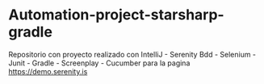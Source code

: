 # Automation-project-starsharp-gradle
Repositorio con proyecto realizado con IntelliJ - Serenity Bdd - Selenium - Junit - Gradle - Screenplay - Cucumber para la pagina https://demo.serenity.is
